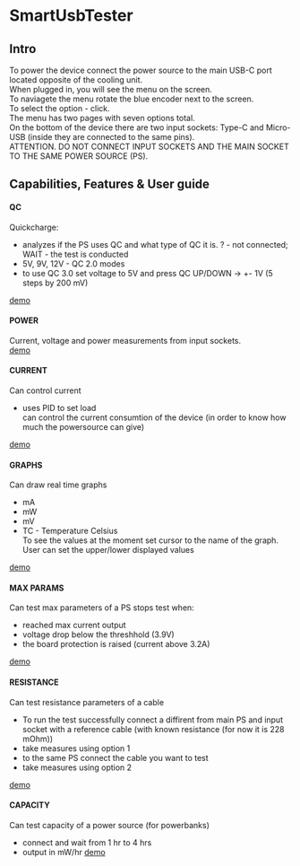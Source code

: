 # SmartUsbTester
## Intro
To power the device connect the power source to the main USB-C port located opposite of the cooling unit.  
When plugged in, you will see the menu on the screen.  
To naviagete the menu rotate the blue encoder next to the screen.  
To select the option - click.  
The menu has two pages with seven options total.  
On the bottom of the device there are two input sockets: Type-C and Micro-USB (inside they are connected to the same pins).  
ATTENTION. DO NOT CONNECT INPUT SOCKETS AND THE MAIN SOCKET TO THE SAME POWER SOURCE (PS).
## Capabilities, Features & User guide
#### QC
Quickcharge:
- analyzes if the PS uses QC and what type of QC it is. ? - not connected; WAIT - the test is conducted
- 5V, 9V, 12V - QC 2.0 modes
- to use QC 3.0 set voltage to 5V and press QC UP/DOWN -> +- 1V (5 steps by 200 mV)  
  
[demo](https://youtu.be/108r3PzsNO0)
#### POWER
Current, voltage and power measurements from input sockets. \
[demo](https://youtu.be/_7GYyKfhbiY)
#### CURRENT
Can control current
- uses PID to set load \
can control the current consumtion of the device (in order to know how much the powersource can give)  
  
[demo](https://youtu.be/06G0fwgMr5I)
#### GRAPHS
Can draw real time graphs
- mA
- mW
- mV
- TC - Temperature Celsius \
To see the values at the moment set cursor to the name of the graph.
User can set the upper/lower displayed values  
  
[demo](https://youtu.be/3VVAKiCTHck)
#### MAX PARAMS
Can test max parameters of a PS
stops test when:
- reached max current output
- voltage drop below the threshhold (3.9V)
- the board protection is raised (current above 3.2A)  
  
[demo](https://youtu.be/ybpfJkCFA_E)
#### RESISTANCE
Can test resistance parameters of a cable
- To run the test successfully connect a diffirent from main PS and input socket with a reference cable (with known resistance (for now it is 228 mOhm))
- take measures using option 1
- to the same PS connect the cable you want to test
- take measures using option 2  
  
[demo](https://www.youtube.com/watch?v=rPBj17imWao)
#### CAPACITY
Can test capacity of a power source (for powerbanks)
- connect and wait from 1 hr to 4 hrs
 - output in mW/hr
[demo](https://youtu.be/tY9qM2LNSQs)









